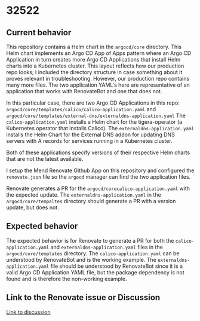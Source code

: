 # 32522

## Current behavior

This repository contains a Helm chart in the `argocd/core` directory.  This Helm chart implements an Argo CD App of Apps pattern where an Argo CD Application in turn creates more Argo CD Applications that install Helm charts into a Kubernetes cluster.  This layout reflects how our production repo looks; I included the directory structure in case something about it proves relevant in troubleshooting.  However, our production repo contains many more files.  The two application YAML's here are representative of an application that works with RenovateBot and one that does not.

In this particular case, there are two Argo CD Applications in this repo:  `argocd/core/templates/calico/calico-application.yaml` and `argocd/core/templates/external-dns/externaldns-application.yaml`  The `calico-application.yaml` installs a Helm chart for the tigera-operator (a Kubernetes operator that installs Calico). 
The `externaldns-application.yaml` installs the Helm Chart for the External DNS addon for updating DNS servers with A records for services running in a Kubernetes cluster.

Both of these applications specify versions of their respective Helm charts that are not the latest available.

I setup the Mend Renovate Github App on this repository and configured the `renovate.json` file so the `argocd` manager can find the two application files.

Renovate generates a PR for the `argocd/corecalico-application.yaml` with the expected update.  The `externaldns-application.yaml` in the `argocd/core/tempaltes` directory should generate a PR with a version update, but does not.

## Expected behavior

The expected behavior is for Renovate to generate a PR for both the `calico-application.yaml` and `externaldns-application.yaml` files in the `argocd/core/templates` directory.  The `calico-application.yaml` can be understood by RenovateBot and is the working example.  The `externaldns-application.yaml` file should be understood by RenovateBot since it is a valid Argo CD Application YAML file, but the package dependency is not found and is therefore the non-working example.

## Link to the Renovate issue or Discussion

[Link to discussion](https://github.com/renovatebot/renovate/discussions/32522)
